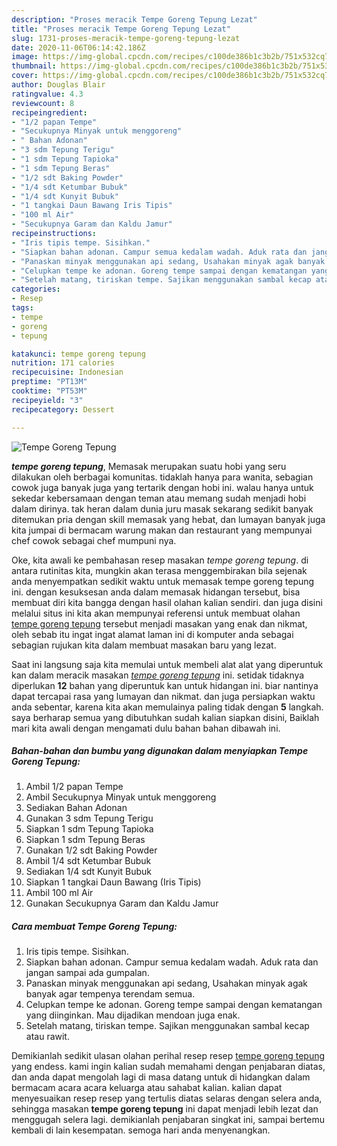 ```yaml
---
description: "Proses meracik Tempe Goreng Tepung Lezat"
title: "Proses meracik Tempe Goreng Tepung Lezat"
slug: 1731-proses-meracik-tempe-goreng-tepung-lezat
date: 2020-11-06T06:14:42.186Z
image: https://img-global.cpcdn.com/recipes/c100de386b1c3b2b/751x532cq70/tempe-goreng-tepung-foto-resep-utama.jpg
thumbnail: https://img-global.cpcdn.com/recipes/c100de386b1c3b2b/751x532cq70/tempe-goreng-tepung-foto-resep-utama.jpg
cover: https://img-global.cpcdn.com/recipes/c100de386b1c3b2b/751x532cq70/tempe-goreng-tepung-foto-resep-utama.jpg
author: Douglas Blair
ratingvalue: 4.3
reviewcount: 8
recipeingredient:
- "1/2 papan Tempe"
- "Secukupnya Minyak untuk menggoreng"
- " Bahan Adonan"
- "3 sdm Tepung Terigu"
- "1 sdm Tepung Tapioka"
- "1 sdm Tepung Beras"
- "1/2 sdt Baking Powder"
- "1/4 sdt Ketumbar Bubuk"
- "1/4 sdt Kunyit Bubuk"
- "1 tangkai Daun Bawang Iris Tipis"
- "100 ml Air"
- "Secukupnya Garam dan Kaldu Jamur"
recipeinstructions:
- "Iris tipis tempe. Sisihkan."
- "Siapkan bahan adonan. Campur semua kedalam wadah. Aduk rata dan jangan sampai ada gumpalan."
- "Panaskan minyak menggunakan api sedang, Usahakan minyak agak banyak agar tempenya terendam semua."
- "Celupkan tempe ke adonan. Goreng tempe sampai dengan kematangan yang diinginkan. Mau dijadikan mendoan juga enak."
- "Setelah matang, tiriskan tempe. Sajikan menggunakan sambal kecap atau rawit."
categories:
- Resep
tags:
- tempe
- goreng
- tepung

katakunci: tempe goreng tepung 
nutrition: 171 calories
recipecuisine: Indonesian
preptime: "PT13M"
cooktime: "PT53M"
recipeyield: "3"
recipecategory: Dessert

---
```



![Tempe Goreng Tepung](https://img-global.cpcdn.com/recipes/c100de386b1c3b2b/751x532cq70/tempe-goreng-tepung-foto-resep-utama.jpg)

<b><i>tempe goreng tepung</i></b>, Memasak merupakan suatu hobi yang seru dilakukan oleh berbagai komunitas. tidaklah hanya para wanita, sebagian cowok juga banyak juga yang tertarik dengan hobi ini. walau hanya untuk sekedar kebersamaan dengan teman atau memang sudah menjadi hobi dalam dirinya. tak heran dalam dunia juru masak sekarang sedikit banyak ditemukan pria dengan skill memasak yang hebat, dan lumayan banyak juga kita jumpai di bermacam warung makan dan restaurant yang mempunyai chef cowok sebagai chef mumpuni nya.



Oke, kita awali ke pembahasan resep masakan <i>tempe goreng tepung</i>. di antara rutinitas kita, mungkin akan terasa menggembirakan bila sejenak anda menyempatkan sedikit waktu untuk memasak tempe goreng tepung ini. dengan kesuksesan anda dalam memasak hidangan tersebut, bisa membuat diri kita bangga dengan hasil olahan kalian sendiri. dan juga disini melalui situs ini kita akan mempunyai referensi untuk membuat olahan <u>tempe goreng tepung</u> tersebut menjadi masakan yang enak dan nikmat, oleh sebab itu ingat ingat alamat laman ini di komputer anda sebagai sebagian rujukan kita dalam membuat masakan baru yang lezat.


Saat ini langsung saja kita memulai untuk membeli alat alat yang diperuntuk kan dalam meracik masakan <u><i>tempe goreng tepung</i></u> ini. setidak tidaknya diperlukan <b>12</b> bahan yang diperuntuk kan untuk hidangan ini. biar nantinya dapat tercapai rasa yang lumayan dan nikmat. dan juga persiapkan waktu anda sebentar, karena kita akan memulainya paling tidak dengan <b>5</b> langkah. saya berharap semua yang dibutuhkan sudah kalian siapkan disini, Baiklah mari kita awali dengan mengamati dulu bahan bahan dibawah ini.

<!--inarticleads1-->

##### Bahan-bahan dan bumbu yang digunakan dalam menyiapkan Tempe Goreng Tepung:

1. Ambil 1/2 papan Tempe
1. Ambil Secukupnya Minyak untuk menggoreng
1. Sediakan  Bahan Adonan
1. Gunakan 3 sdm Tepung Terigu
1. Siapkan 1 sdm Tepung Tapioka
1. Siapkan 1 sdm Tepung Beras
1. Gunakan 1/2 sdt Baking Powder
1. Ambil 1/4 sdt Ketumbar Bubuk
1. Sediakan 1/4 sdt Kunyit Bubuk
1. Siapkan 1 tangkai Daun Bawang (Iris Tipis)
1. Ambil 100 ml Air
1. Gunakan Secukupnya Garam dan Kaldu Jamur




<!--inarticleads2-->

##### Cara membuat Tempe Goreng Tepung:

1. Iris tipis tempe. Sisihkan.
1. Siapkan bahan adonan. Campur semua kedalam wadah. Aduk rata dan jangan sampai ada gumpalan.
1. Panaskan minyak menggunakan api sedang, Usahakan minyak agak banyak agar tempenya terendam semua.
1. Celupkan tempe ke adonan. Goreng tempe sampai dengan kematangan yang diinginkan. Mau dijadikan mendoan juga enak.
1. Setelah matang, tiriskan tempe. Sajikan menggunakan sambal kecap atau rawit.




Demikianlah sedikit ulasan olahan perihal resep resep <u>tempe goreng tepung</u> yang endess. kami ingin kalian sudah memahami dengan penjabaran diatas, dan anda dapat mengolah lagi di masa datang untuk di hidangkan dalam bermacam acara acara keluarga atau sahabat kalian. kalian dapat menyesuaikan resep resep yang tertulis diatas selaras dengan selera anda, sehingga masakan <b>tempe goreng tepung</b> ini dapat menjadi lebih lezat dan menggugah selera lagi. demikianlah penjabaran singkat ini, sampai bertemu kembali di lain kesempatan. semoga hari anda menyenangkan.
